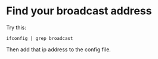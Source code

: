 # Find your broadcast address

Try this:

```
ifconfig | grep broadcast
```

Then add that ip address to the config file.

